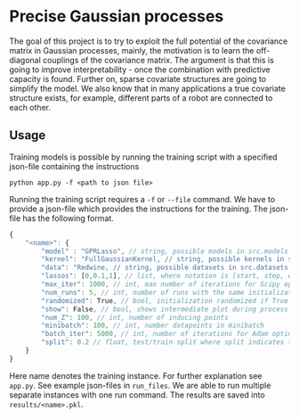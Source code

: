 # Precise Gaussian processes

The goal of this project is to try to exploit the full potential of the covariance matrix in Gaussian processes, mainly, the motivation is to learn the off-diagonal couplings of the covariance matrix. The argument is that this is going to improve interpretability - once the combination with predictive capacity is found. Further on, sparse covariate structures are going to simplify the model. We also know that in many applications a true covariate structure exists, for example, different parts of a robot are connected to each other. 

## Usage

Training models is possible by running the training script with a specified json-file containing the instructions

```
python app.py -f <path to json file>
```

Running the training script requires a `-f` or `--file` command. We have to provide a json-file which provides the instructions for the training. The json-file has the following format. 

```js
{
    "<name>": {
        "model" : "GPRLasso", // string, possible models in src.models.models
        "kernel": "FullGaussianKernel, // string, possible kernels in src.models.kernels
        "data": "Redwine, // string, possible datasets in src.datasets.datasets
        "lassos": [0,0.1,1], // list, where notation is [start, step, end]
        "max_iter": 1000, // int, max number of iterations for Scipy optimizer
        "num_runs": 5, // int, number of runs with the same initializations
        "randomized": True, // bool, initialization randomized if True
        "show": False, // bool, shows intermediate plot during process if True
        "num_Z": 100, // int, number of inducing points
        "minibatch": 100, // int, number datapoints in minibatch
        "batch_iter": 5000, // int, number of iterations for Adam optimizer
        "split": 0.2 // float, test/train split where split indicates the testset size (between 0-1)
    }
}
```

Here name denotes the training instance. For further explanation see `app.py`. See example json-files in `run_files`. We are able to run multiple separate instances with one run command. The results are saved into `results/<name>.pkl`.


